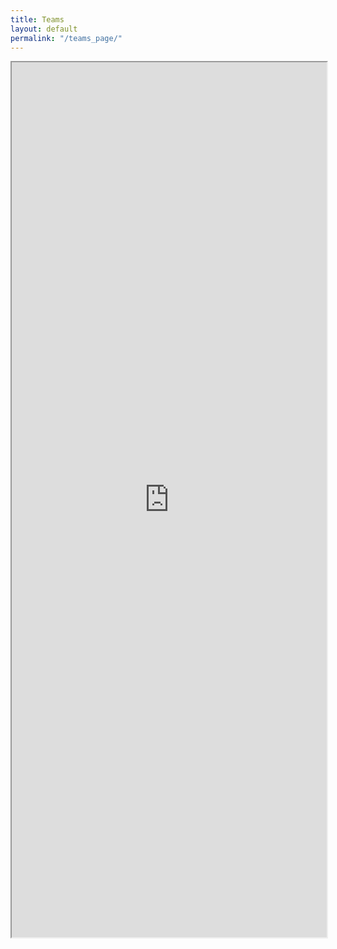 ```yaml
---
title: Teams
layout: default
permalink: "/teams_page/"
---
```



<style> iframe { width: 100%; height: 1400px; overflow: scroll; } </style>

<iframe src="https://docs.google.com/spreadsheets/d/e/2PACX-1vRz-4JB7V22LFBQyBd4_iC4h4KAtR03MbAnr5VvsH9DvnYW4_4JWX7gLtnfQu_xnBRm3o8KZtUs2r-2/pubhtml?gid=0&amp;single=true&amp;widget=true&amp;headers=false"></iframe>

